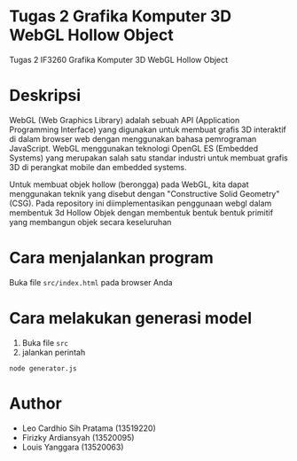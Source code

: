# Tugas 2 Grafika Komputer 3D WebGL Hollow Object
Tugas 2 IF3260 Grafika Komputer 3D WebGL Hollow Object

# Deskripsi
WebGL (Web Graphics Library) adalah sebuah API (Application Programming Interface) yang digunakan untuk membuat grafis 3D interaktif di dalam browser web dengan menggunakan bahasa pemrograman JavaScript. WebGL menggunakan teknologi OpenGL ES (Embedded Systems) yang merupakan salah satu standar industri untuk membuat grafis 3D di perangkat mobile dan embedded systems.

Untuk membuat objek hollow (berongga) pada WebGL, kita dapat menggunakan teknik yang disebut dengan "Constructive Solid Geometry" (CSG). Pada repository ini diimplementasikan penggunaan webgl dalam membentuk 3d Hollow Objek dengan membentuk bentuk bentuk primitif yang membangun objek secara keseluruhan


# Cara menjalankan program
Buka file `src/index.html` pada browser Anda

# Cara melakukan generasi model
1. Buka file `src`
2. jalankan perintah
```
node generator.js
```

# Author
- Leo Cardhio Sih Pratama (13519220)
- Firizky Ardiansyah (13520095)
- Louis Yanggara (13520063)

